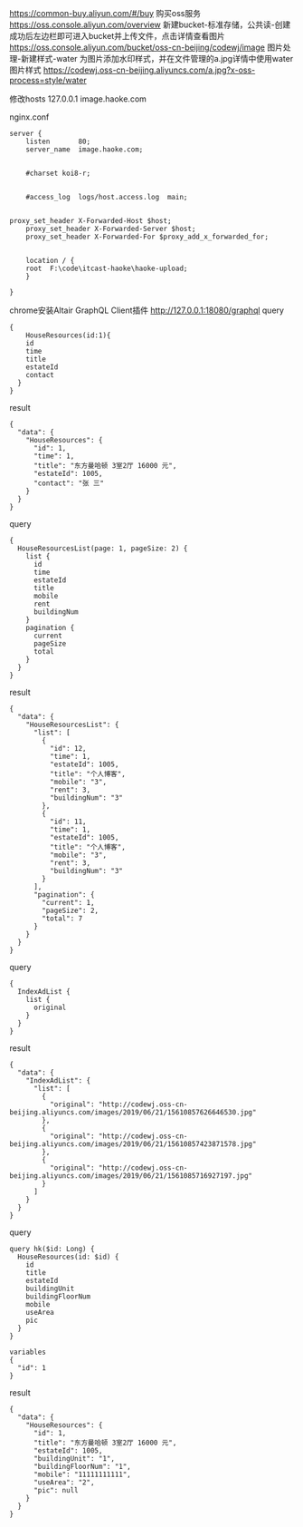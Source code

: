 https://common-buy.aliyun.com/#/buy   购买oss服务
https://oss.console.aliyun.com/overview  新建bucket-标准存储，公共读-创建成功后左边栏即可进入bucket并上传文件，点击详情查看图片
https://oss.console.aliyun.com/bucket/oss-cn-beijing/codewj/image  图片处理-新建样式-water 为图片添加水印样式，并在文件管理的a.jpg详情中使用water图片样式
https://codewj.oss-cn-beijing.aliyuncs.com/a.jpg?x-oss-process=style/water

修改hosts 127.0.0.1       image.haoke.com

nginx.conf

``` nginx
server {
    listen       80;
    server_name  image.haoke.com;


    #charset koi8-r;


    #access_log  logs/host.access.log  main;


proxy_set_header X-Forwarded-Host $host;
    proxy_set_header X-Forwarded-Server $host;
    proxy_set_header X-Forwarded-For $proxy_add_x_forwarded_for;


    location / {
    root  F:\code\itcast-haoke\haoke-upload;
    }
    
}
```

chrome安装Altair GraphQL Client插件
http://127.0.0.1:18080/graphql
query
```$xslt
{
    HouseResources(id:1){
    id
    time
    title
    estateId
    contact
  }
}
```
result
```$xslt
{
  "data": {
    "HouseResources": {
      "id": 1,
      "time": 1,
      "title": "东方曼哈顿 3室2厅 16000 元",
      "estateId": 1005,
      "contact": "张 三"
    }
  }
}
```
query
```$xslt
{
  HouseResourcesList(page: 1, pageSize: 2) {
    list {
      id
      time
      estateId
      title
      mobile
      rent
      buildingNum
    }
    pagination {
      current
      pageSize
      total
    }
  }
}

```
result
```$xslt
{
  "data": {
    "HouseResourcesList": {
      "list": [
        {
          "id": 12,
          "time": 1,
          "estateId": 1005,
          "title": "个人博客",
          "mobile": "3",
          "rent": 3,
          "buildingNum": "3"
        },
        {
          "id": 11,
          "time": 1,
          "estateId": 1005,
          "title": "个人博客",
          "mobile": "3",
          "rent": 3,
          "buildingNum": "3"
        }
      ],
      "pagination": {
        "current": 1,
        "pageSize": 2,
        "total": 7
      }
    }
  }
}
```
query
```$xslt
{
  IndexAdList {
    list {
      original
    }
  }
}

```
result
```$xslt
{
  "data": {
    "IndexAdList": {
      "list": [
        {
          "original": "http://codewj.oss-cn-beijing.aliyuncs.com/images/2019/06/21/15610857626646530.jpg"
        },
        {
          "original": "http://codewj.oss-cn-beijing.aliyuncs.com/images/2019/06/21/15610857423871578.jpg"
        },
        {
          "original": "http://codewj.oss-cn-beijing.aliyuncs.com/images/2019/06/21/1561085716927197.jpg"
        }
      ]
    }
  }
}
```
query
```$xslt
query hk($id: Long) {
  HouseResources(id: $id) {
    id
    title
    estateId
    buildingUnit
    buildingFloorNum
    mobile
    useArea
    pic
  }
}

variables
{
  "id": 1
}
```
result
```$xslt
{
  "data": {
    "HouseResources": {
      "id": 1,
      "title": "东方曼哈顿 3室2厅 16000 元",
      "estateId": 1005,
      "buildingUnit": "1",
      "buildingFloorNum": "1",
      "mobile": "11111111111",
      "useArea": "2",
      "pic": null
    }
  }
}
```